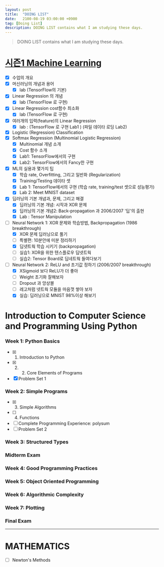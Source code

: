 ```yaml
---
layout: post
title:  "DOING LIST"
date:   2100-08-19 03:00:00 +0900
tag: [Doing List]
description: DOING LIST contains what I am studying these days.
---
```


> DOING LIST contains what I am studying these days.

# [시즌1 Machine Learning](https://hunkim.github.io/ml/)

  - [x] 수업의 개요
  - [x] 머신러닝의 개념과 용어
    - [x] lab (TensorFlow의 기본)
  - [x] Linear Regression 의 개념
    - [x] lab (TensorFlow 로 구현)
  - [x] Linear Regression cost함수 최소화
    - [x] lab (TensorFlow 로 구현)
  - [x] 여러개의 입력(feature)의 Linear Regression
    - [x] lab : (TensorFlow 로 구현 Lab1 ) (파일 데이타 로딩 Lab2)
  - [x] Logistic (Regression) Classification
  - [x] Softmax Regression (Multinomial Logistic Regression)
    - [x] Multinomial 개념 소개
    - [x] Cost 함수 소개
    - [x] Lab1: TensorFlow에서의 구현
    - [x] Lab2: TensorFlow에서의 Fancy한 구현
  - [x] ML의 실용과 몇가지 팁
    - [x] 학습 rate, Overfitting, 그리고 일반화 (Regularization)
    - [x] Training/Testing 데이타 셋
    - [x] Lab 1: TensorFlow에서의 구현 (학습 rate, training/test 셋으로 성능평가)
    - [x] Lab 2: Meet MNIST dataset
  - [x] 딥러닝의 기본 개념과, 문제, 그리고 해결
    - [x] 딥러닝의 기본 개념: 시작과 XOR 문제
    - [x] 딥러닝의 기본 개념2: Back-propagation 과 2006/2007 '딥'의 출현
    - [x] Lab : Tensor Manipulation
  - [ ] Neural Network 1: XOR 문제와 학습방법, Backpropagation (1986 breakthrough)
    - [x] XOR 문제 딥러닝으로 풀기
    - [ ] 특별편: 10분안에 미분 정리하기
    - [x] 딥넷트웍 학습 시키기 (backpropagation)
    - [ ] 실습1: XOR을 위한 텐스플로우 딥넷트웍
    - [ ] 실습2: Tensor Board로 딥네트웍 들여다보기
  - [ ] Neural Network 2: ReLU and 초기값 정하기 (2006/2007 breakthrough)
    - [x] XSigmoid 보다 ReLU가 더 좋아
    - [ ] Weight 초기화 잘해보자
    - [ ] Dropout 과 앙상블
    - [ ] 레고처럼 넷트웍 모듈을 마음껏 쌓아 보자
    - [x] 실습: 딥러닝으로 MNIST 98%이상 해보기

# Introduction to Computer Science and Programming Using Python

### Week 1: Python Basics
  - [x] 1. Introduction to Python
  - [x] 2. 2. Core Elements of Programs
  - [x] Problem Set 1

### Week 2: Simple Programs
  - [x] 3. Simple Algorithms
  - [ ] 4. Functions
  - [ ] Complete Programming Experience: polysum
  - [ ] Problem Set 2

### Week 3: Structured Types
### Midterm Exam
### Week 4: Good Programming Practices
### Week 5: Object Oriented Programming
### Week 6: Algorithmic Complexity
### Week 7: Plotting
### Final Exam

---

# MATHEMATICS
- [ ] Newton's Methods
